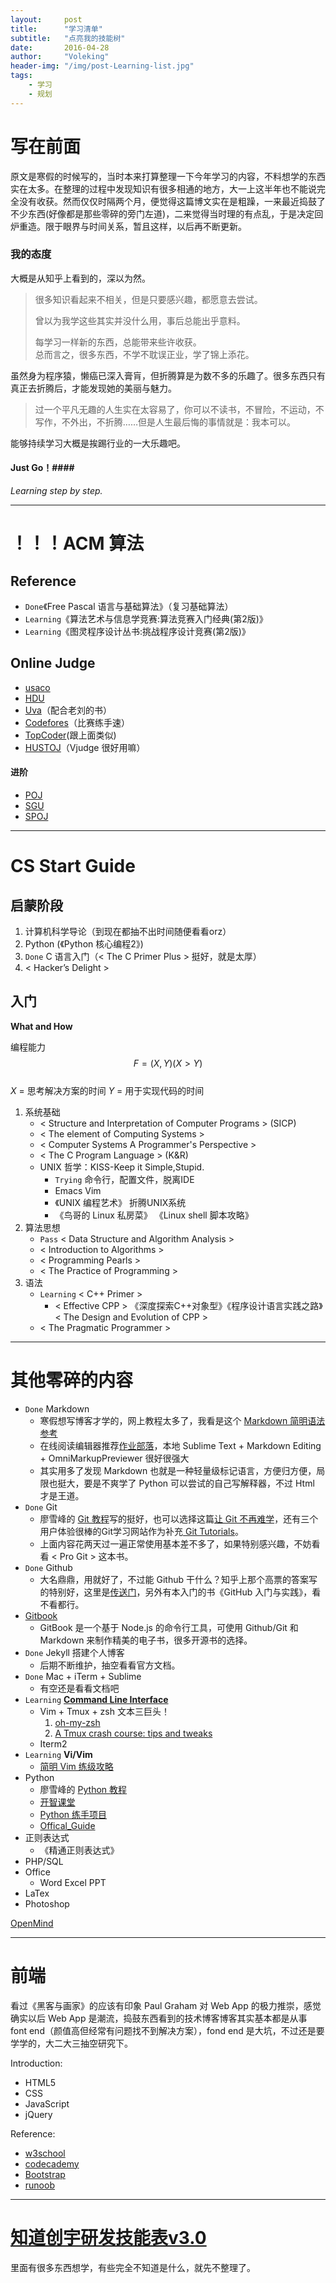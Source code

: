 ```yaml
---
layout:     post
title:      "学习清单"
subtitle:   "点亮我的技能树"
date:       2016-04-28
author:     "Voleking"
header-img: "/img/post-Learning-list.jpg"
tags:
    - 学习
    - 规划
---
```



# 写在前面 #

原文是寒假的时候写的，当时本来打算整理一下今年学习的内容，不料想学的东西实在太多。在整理的过程中发现知识有很多相通的地方，大一上这半年也不能说完全没有收获。然而仅仅时隔两个月，便觉得这篇博文实在是粗躁，一来最近捣鼓了不少东西(好像都是那些零碎的旁门左道)，二来觉得当时理的有点乱，于是决定回炉重造。限于眼界与时间关系，暂且这样，以后再不断更新。

### 我的态度 ###

大概是从知乎上看到的，深以为然。

>很多知识看起来不相关，但是只要感兴趣，都愿意去尝试。
>
>曾以为我学这些其实并没什么用，事后总能出乎意料。
>
>每学习一样新的东西，总能带来些许收获。  
>总而言之，很多东西，不学不耽误正业，学了锦上添花。

虽然身为程序猿，懒癌已深入膏肓，但折腾算是为数不多的乐趣了。很多东西只有真正去折腾后，才能发现她的美丽与魅力。

>过一个平凡无趣的人生实在太容易了，你可以不读书，不冒险，不运动，不写作，不外出，不折腾……但是人生最后悔的事情就是：我本可以。

能够持续学习大概是挨踢行业的一大乐趣吧。


#### Just Go！####
_Learning step by step._  


---

# ！！！ACM 算法  #

## Reference ##

+ `Done`《Free Pascal 语言与基础算法》（复习基础算法）  
+ `Learning`《算法艺术与信息学竞赛:算法竞赛入门经典(第2版)》  
+ `Learning`《图灵程序设计丛书:挑战程序设计竞赛(第2版)》  

## Online Judge ##

+ [usaco](http://train.usaco.org/usacogate)
+ [HDU](http://acm.hdu.edu.cn)  
+ [Uva](https://uva.onlinejudge.org/index.php)（配合老刘的书）  
+ [Codefores](http://codeforces.com)（比赛练手速）   
+ [TopCoder](https://www.topcoder.com)(跟上面类似)
+ [HUSTOJ](http://acm.hust.edu.cn)（Vjudge 很好用嘛）  

#### 进阶 ####

+ [POJ](http://poj.org)  
+ [SGU](http://acm.sgu.ru)  
+ [SPOJ](http://www.spoj.com)  


---

# CS Start Guide #

## 启蒙阶段 ##

1. 计算机科学导论（到现在都抽不出时间随便看看orz）
2. Python (《Python 核心编程2》)
3. `Done` C 语言入门（< The C Primer Plus > 挺好，就是太厚）
4. < Hacker’s Delight > 

## 入门 ##

**What and How**

编程能力 $$F=(X,Y) (X>Y)$$  
    $X$ = 思考解决方案的时间
    $Y$ = 用于实现代码的时间

1. 系统基础   
    * < Structure and Interpretation of Computer Programs > (SICP)  
    * < The element of Computing Systems >  
    * < Computer Systems A Programmer's Perspective >  
    * < The C Program Language > (K&R)  
    * UNIX 哲学：KISS-Keep it Simple,Stupid.  
        - `Trying` 命令行，配置文件，脱离IDE  
        - Emacs Vim  
        - 《UNIX 编程艺术》 折腾UNIX系统   
        - 《鸟哥的 Linux 私房菜》 《Linux shell 脚本攻略》
2. 算法思想  
    * `Pass` < Data Structure and Algorithm Analysis >  
    * < Introduction to Algorithms >
    * < Programming Pearls >  
    * < The Practice of Programming >  
3. 语法  
    * `Learning` < C++ Primer >  
        - < Effective CPP > 《深度探索C++对象型》《程序设计语言实践之路》< The Design and Evolution of CPP >  
    * < The Pragmatic Programmer >


---

# 其他零碎的内容 #

+ `Done` Markdown 
    * 寒假想写博客才学的，网上教程太多了，我看是这个 [Markdown 简明语法参考](http://azeril.me/blog/Markdown-Syntax.html)
    * 在线阅读编辑器推荐[作业部落](https://www.zybuluo.com)，本地 Sublime Text + Markdown Editing + OmniMarkupPreviewer 很好很强大
    * 其实用多了发现 Markdown 也就是一种轻量级标记语言，方便归方便，局限也挺大，要是不爽学了 Python 可以尝试的自己写解释器，不过 Html 才是王道。
+ `Done` Git  
    * 廖雪峰的 [Git 教程](http://www.liaoxuefeng.com/wiki/0013739516305929606dd18361248578c67b8067c8c017b000)写的挺好，也可以选择这篇[让 Git 不再难学](http://www.jianshu.com/p/6d1ce5b65523)，还有三个用户体验很棒的Git学习网站作为补充[ Git Tutorials](http://stackvoid.com/interactive-git-tutorials/)。
    * 上面内容花两天过一遍正常使用基本差不多了，如果特别感兴趣，不妨看看 < Pro Git > 这本书。
+ `Done` Github  
    * 大名鼎鼎，用就好了，不过能 Github 干什么？知乎上那个高票的答案写的特别好，这里是[传送门](https://www.zhihu.com/question/20070065)，另外有本入门的书《GitHub 入门与实践》，看不看都行。  
+ [Gitbook](https://github.com/OpenMindClub/gitbook-zh)  
    * GitBook 是一个基于 Node.js 的命令行工具，可使用 Github/Git 和 Markdown 来制作精美的电子书，很多开源书的选择。  
+ `Done` Jekyll 搭建个人博客  
    * 后期不断维护，抽空看看官方文档。  
+ `Done` Mac + iTerm + Sublime  
    * 有空还是看看文档吧
+ `Learning` **[Command Line Interface](http://billie66.github.io/TLCL/index.html)**  
    * Vim + Tmux + zsh 文本三巨头！
        1. [oh-my-zsh](http://macshuo.com/?p=676)
        2. [A Tmux crash course: tips and tweaks](http://tangosource.com/blog/a-tmux-crash-course-tips-and-tweaks/)
    * Iterm2
+ `Learning` **Vi/Vim**  
    * [简明 Vim 练级攻略](http://coolshell.cn/articles/5426.html/comment-page-1#comments)  
+ Python  
    * 廖雪峰的 [Python 教程](http://www.liaoxuefeng.com/article/001432619295115c918a094d8954bd493037b03d27bf9a9000)  
    * [开智课堂](https://github.com/OpenMindClub/python-basic/blob/master/SUMMARY.md)  
    * [Python 练手项目](https://www.zhihu.com/question/29372574)  
    * [Offical_Guide](https://wiki.python.org/moin/PythonBooks)  
+ 正则表达式  
    * 《精通正则表达式》  
+ PHP/SQL  
+ Office  
    * Word Excel PPT  
+ LaTex  
+ Photoshop  

[OpenMind](https://www.gitbook.com/book/frank-the-obscure/pythoncamp0/details)

---

# 前端 #

看过《黑客与画家》的应该有印象 Paul Graham 对 Web App 的极力推崇，感觉确实以后 Web App 是潮流，捣鼓东西看到的技术博客博客其实基本都是从事 font end（颜值高但经常有问题找不到解决方案），fond end 是大坑，不过还是要学学的，大二大三抽空研究下。

Introduction:

+ HTML5  
+ CSS  
+ JavaScript  
+ jQuery  

Reference:

+ [w3school](http://www.w3school.com.cn/index.html)  
+ [codecademy](https://www.codecademy.com)  
+ [Bootstrap](http://getbootstrap.com)  
+ [runoob](http://www.runoob.com)

---

# [知道创宇研发技能表v3.0](/attach/知道创宇研发技能表v3.0.pdf)  

里面有很多东西想学，有些完全不知道是什么，就先不整理了。



